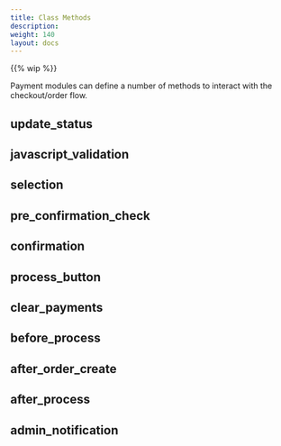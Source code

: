 ```yaml
---
title: Class Methods
description: 
weight: 140
layout: docs
---
```


{{% wip %}}


Payment modules can define a number of methods to interact with the checkout/order flow.

## update_status

## javascript_validation

## selection

## pre_confirmation_check

## confirmation

## process_button

## clear_payments

## before_process

## after_order_create

## after_process

## admin_notification

